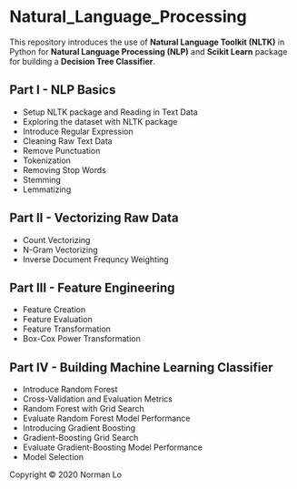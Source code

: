 # Natural_Language_Processing
This repository introduces the use of **Natural Language Toolkit (NLTK)** in Python for **Natural Language Processing (NLP)** and **Scikit Learn** package for building a **Decision Tree Classifier**.

## Part I - NLP Basics
- Setup NLTK package and Reading in Text Data
- Exploring the dataset with NLTK package
- Introduce Regular Expression
- Cleaning Raw Text Data
- Remove Punctuation
- Tokenization
- Removing Stop Words
- Stemming
- Lemmatizing

## Part II - Vectorizing Raw Data
- Count Vectorizing
- N-Gram Vectorizing
- Inverse Document Frequncy Weighting

## Part III - Feature Engineering
- Feature Creation
- Feature Evaluation
- Feature Transformation
- Box-Cox Power Transformation

## Part IV - Building Machine Learning Classifier
- Introduce Random Forest
- Cross-Validation and Evaluation Metrics
- Random Forest with Grid Search
- Evaluate Random Forest Model Performance
- Introducing Gradient Boosting
- Gradient-Boosting Grid Search
- Evaluate Gradient-Boosting Model Performance
- Model Selection

Copyright © 2020 Norman Lo
